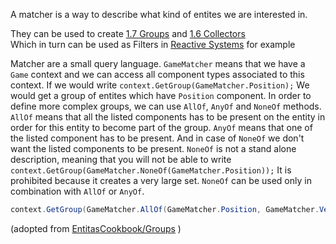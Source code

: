 A matcher is a way to describe what kind of entites we are interested in.

They can be used to create [1.7 Groups](1.7%20Groups.md) and [1.6 Collectors](1.6%20Collectors.md) <br>
Which in turn can be used as Filters in [Reactive Systems](https://github.com/sschmid/Entitas-CSharp/wiki/Systems#reactivesystem) for example

Matcher are a small query language. `GameMatcher` means that we have a `Game` context and we can access all component types associated to this context. If we would write `context.GetGroup(GameMatcher.Position);` We would get a group of entites which have `Position` component. In order to define more complex groups, we can use `AllOf`, `AnyOf` and `NoneOf` methods. `AllOf` means that all the listed components has to be present on the entity in order for this entity to become part of the group. `AnyOf` means that one of the listed component has to be present. And in case of `NoneOf` we don't want the listed components to be present. `NoneOf` is not a stand alone description, meaning that you will not be able to write `context.GetGroup(GameMatcher.NoneOf(GameMatcher.Position));` It is prohibited because it creates a very large set. `NoneOf` can be used only in combination with `AllOf` or `AnyOf`.

```csharp
context.GetGroup(GameMatcher.AllOf(GameMatcher.Position, GameMatcher.Velocity).NoneOf(GameMatcher.NotMovable));
```

(adopted from [EntitasCookbook/Groups](https://github.com/mzaks/EntitasCookBook/edit/master/chapters/1_ingredients/104_group.md) )